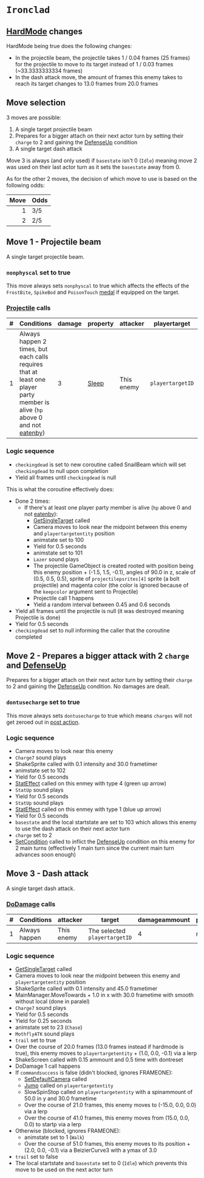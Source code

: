 # `Ironclad`

## [HardMode](../../Damage%20pipeline/HardMode.md) changes
HardMode being true does the following changes:

- In the projectile beam, the projectile takes 1 / 0.04 frames (25 frames) for the projectile to move to its target instead of 1 / 0.03 frames (~33.3333333334 frames)
- In the dash attack move, the amount of frames this enemy takes to reach its target changes to 13.0 frames from 20.0 frames

## Move selection
3 moves are possible:

1. A single target projectile beam
2. Prepares for a bigger attach on their next actor turn by setting their `charge` to 2 and gaining the [DefenseUp](../../Actors%20states/BattleCondition/DefenseUp.md) condition
3. A single target dash attack

Move 3 is always (and only used) if `basestate` isn't 0 (`Idle`) meaning move 2 was used on their last actor turn as it sets the `basestate` away from 0.

As for the other 2 moves, the decision of which move to use is based on the following odds:

|Move|Odds|
|---:|----|
|1|3/5|
|2|2/5|

## Move 1 - Projectile beam
A single target projectile beam.

### `nonphyscal` set to true
This move always sets `nonphyscal` to true which affects the effects of the `FrostBite`, `SpikeBod` and `PoisonTouch` [medal](../Enums%20and%20IDs/Medal.md) if equipped on the target.

### [Projectile](../../Damage%20pipeline/Projectile.md) calls

|#|Conditions|damage|property|attacker|playertarget|obj|speed|height|extraargs|destroyparticle|audioonhit|audiomoving|spin|nosound|
|-:|---------|------|--------|--------|-----------|---|-----|------|---------|--------------|----------|-----------|----|------|
|1|Always happen 2 times, but each calls requires that at least one player party member is alive (`hp` above 0 and not [eatenby](../../Actors%20states/BattleCondition/Eaten.md#eatenby-influences))|3|[Sleep](../../Damage%20pipeline/AttackProperty.md#attackproperty)|This enemy|`playertargetID`|A new GameObject rooted with a SpriteRenderer using the `projectilepsrites[4]` sprite (a bolt projectile)|0.03 (~33.33333334 frames of movement) if hardmode is false, 0.04 if it's true (25 frames of movement)|0.0|`keepcolor`|`deathsmokelow`|null|null|Vector3.zero|false|

### Logic sequence

- `checkingdead` is set to new coroutine called SnailBeam which will set `checkingdead` to null upon completion
- Yield all frames until `checkingdead` is null

This is what the coroutine effectively does:

- Done 2 times:
    - If there's at least one player party member is alive (`hp` above 0 and not [eatenby](../../Actors%20states/BattleCondition/Eaten.md#eatenby-influences)):
        - [GetSingleTarget](../../Actors%20states/Targetting/GetRandomAvaliablePlayer.md#getsingletarget) called
        - Camera moves to look near the midpoint between this enemy and `playertargetentity` position
        - animstate set to 100
        - Yield for 0.5 seconds
        - animstate set to 101
        - `Lazer` sound plays
        - The projectile GameObject is created rooted with position being this enemy position + (-1.5, 1.5, -0.1), angles of 90.0 in z, scale of (0.5, 0.5, 0.5), sprite of `projectilepsrites[4]` sprite (a bolt projectile) and magenta color (the color is ignored because of the `keepcolor` argument sent to Projectile)
        - Projectile call 1 happens
        - Yield a random interval between 0.45 and 0.6 seconds
- Yield all frames until the projectile is null (it was destroyed meaning Projectile is done)
- Yield for 0.5 seconds
- `checkingdead` set to null informing the caller that the coroutine completed

## Move 2 - Prepares a bigger attack with 2 `charge` and [DefenseUp](../../Actors%20states/BattleCondition/DefenseUp.md)
Prepares for a bigger attach on their next actor turn by setting their `charge` to 2 and gaining the [DefenseUp](../../Actors%20states/BattleCondition/DefenseUp.md) condition. No damages are dealt.

### `dontusecharge` set to true
This move always sets `dontusecharge` to true which means `charges` will not get zeroed out in [post action](../../Battle%20flow/Action%20coroutines/DoAction.md#post-action).

### Logic sequence

- Camera moves to look near this enemy
- `Charge7` sound plays
- ShakeSprite called with 0.1 intensity and 30.0 frametimer
- animstate set to 102
- Yield for 0.5 seconds
- [StatEffect](../../Visual%20rendering/StatEffect.md) called on this enmey with type 4 (green up arrow)
- `StatUp` sound plays
- Yield for 0.5 seconds
- `StatUp` sound plays
- [StatEffect](../../Visual%20rendering/StatEffect.md) called on this enmey with type 1 (blue up arrow)
- Yield for 0.5 seconds
- `basestate` and the local startstate are set to 103 which allows this enemy to use the dash attack on their next actor turn
- `charge` set to 2
- [SetCondition](../../Actors%20states/Conditions%20methods/SetCondition.md) called to inflict the [DefenseUp](../../Actors%20states/BattleCondition/DefenseUp.md) condition on this enemy for 2 main turns (effectively 1 main turn since the current main turn advances soon enough)

## Move 3 - Dash attack
A single target dash attack.

### [DoDamage](../../Damage%20pipeline/DoDamage.md) calls

|#|Conditions|attacker|target|damageammount|property|overrides|block|
|-:|---|---|---|---|---|---|---|
|1|Always happen|This enemy|The selected `playertargetID`|4|null|null|`commandsuccess`|

### Logic sequence

- [GetSingleTarget](../../Actors%20states/Targetting/GetRandomAvaliablePlayer.md#getsingletarget) called
- Camera moves to look near the midpoint between this enemy and `playertargetentity` position
- ShakeSprite called with 0.1 intensity and 45.0 frametimer
- MainManager.MoveTowards + 1.0 in x with 30.0 frametime with smooth without local (done in paralel)
- `Charge7` sound plays
- Yield for 0.5 seconds
- Yield for 0.25 seconds
- animstate set to 23 (`Chase`)
- `MothflyATK` sound plays
- `trail` set to true
- Over the course of 20.0 frames (13.0 frames instead if hardmode is true), this enemy moves to `playertargetentity` + (1.0, 0.0, -0.1) via a lerp
- ShakeScreen called with 0.15 ammount and 0.5 time with dontreset
- DoDamage 1 call happens
- If `commandsuccess` is false (didn't blocked, ignores FRAMEONE):
    - [SetDefaultCamera](../../Visual%20rendering/SetDefaultCamera.md) called
    - [Jump](../../../Entities/EntityControl/EntityControl%20Methods.md#jump) called on `playertargetentity`
    - SlowSpinStop called on `playertargetentity` with a spinammount of 50.0 in y and 30.0 frametime
    - Over the course of 21.0 frames, this enemy moves to (-15.0, 0.0, 0.0) via a lerp
    - Over the course of 41.0 frames, this enemy moves from (15.0, 0.0, 0.0) to startp via a lerp
- Otherwise (blocked, ignores FRAMEONE):
    - animstate set to 1 (`Walk`)
    - Over the course of 51.0 frames, this enemy moves to its position + (2.0, 0.0, -0.1) via a BeizierCurve3 with a ymax of 3.0
- `trail` set to false
- The local startstate and `basestate` set to 0 (`Idle`) which prevents this move to be used on the next actor turn
